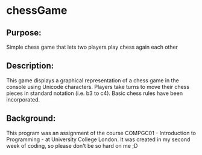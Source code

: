 # chessGame

## Purpose:

Simple chess game that lets two players play chess again each other

## Description:

This game displays a graphical representation of a chess game in the console using Unicode characters. Players take turns to move their chess pieces in standard notation (i.e. b3 to c4). Basic chess rules have been incorporated.

## Background:

This program was an assignment of the course COMPGC01 - Introduction to Programming - at University College London. It was created in my second week of coding, so please don't be so hard on me ;D
